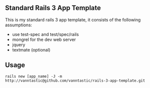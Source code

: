Standard Rails 3 App Template
-----------------------------

This is my standard rails 3 app template, it consists of the following assumptions:

- use test-spec and test/spec/rails
- mongrel for the dev web server
- jquery
- textmate (optional)

Usage
-----

    rails new [app_name] -J -m http://vanntastic@github.com/vanntastic/rails-3-app-template.git